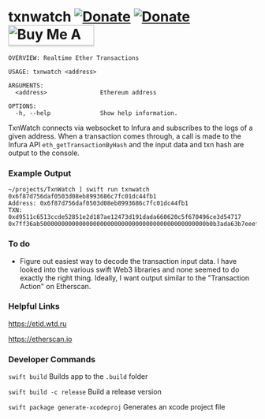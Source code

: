 # txnwatch [![Donate](https://img.shields.io/badge/donate-bitcoin-blue.svg)](https://blockchair.com/bitcoin/address/1CDF8xDX33tdkEyUcHL22DBTDEmq4ukMPp) [![Donate](https://img.shields.io/badge/donate-ethereum-blue.svg)](https://blockchair.com/ethereum/address/0xde6458b369ebadba2b515ca0dd4a4d978ad2f93a)  <a href="https://www.buymeacoffee.com/pj4533" target="_blank"><img src="https://www.buymeacoffee.com/assets/img/custom_images/orange_img.png" alt="Buy Me A Coffee" style="height: 41px !important;width: 174px !important;box-shadow: 0px 3px 2px 0px rgba(190, 190, 190, 0.5) !important;-webkit-box-shadow: 0px 3px 2px 0px rgba(190, 190, 190, 0.5) !important;" ></a>

```
OVERVIEW: Realtime Ether Transactions

USAGE: txnwatch <address>

ARGUMENTS:
  <address>               Ethereum address

OPTIONS:
  -h, --help              Show help information.
```

TxnWatch connects via websocket to Infura and subscribes to the 
logs of a given address. When a transaction comes through, a call
is made to the Infura API `eth_getTransactionByHash` and the input data and txn hash are output to the console.

### Example Output

```
~/projects/TxnWatch ] swift run txnwatch 0x6f87d756daf0503d08eb8993686c7fc01dc44fb1                        
Address: 0x6f87d756daf0503d08eb8993686c7fc01dc44fb1
TXN: 0xd9511c6513ccde52851e2d187ae12473d191dada660620c5f670496ce3d54717
0x7ff36ab50000000000000000000000000000000000000000000000b0b3ada63b7eeefa1d00000000000000000000000000000000000000000000000000000000000000800000000000000000000000009175e0e8434cb6c5cc45a64f8a80f66ec81b47bf000000000000000000000000000000000000000000000000000000005f5855510000000000000000000000000000000000000000000000000000000000000002000000000000000000000000c02aaa39b223fe8d0a0e5c4f27ead9083c756cc20000000000000000000000006f87d756daf0503d08eb8993686c7fc01dc44fb1
```
### To do

* Figure out easiest way to decode the transaction input data. I have looked into the various swift Web3 libraries and none seemed to do exactly the right thing. Ideally, I want output similar to the "Transaction Action" on Etherscan. 

### Helpful Links

https://etid.wtd.ru

https://etherscan.io

### Developer Commands

`swift build` Builds app to the `.build` folder

`swift build -c release` Build a release version

`swift package generate-xcodeproj` Generates an xcode project file

